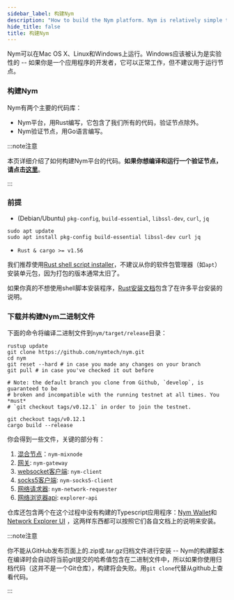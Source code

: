 ```yaml
---
sidebar_label: 构建Nym
description: "How to build the Nym platform. Nym is relatively simple to build and run on Mac OS X, Linux, and Windows."
hide_title: false
title: 构建Nym
---
```


Nym可以在Mac OS X、Linux和Windows上运行。Windows应该被认为是实验性的 -- 如果你是一个应用程序的开发者，它可以正常工作，但不建议用于运行节点。

### 构建Nym

Nym有两个主要的代码库：

- Nym平台，用Rust编写，它包含了我们所有的代码，验证节点除外。
- Nym验证节点，用Go语言编写。

:::note注意

本页详细介绍了如何构建Nym平台的代码。**如果你想编译和运行一个验证节点，**请点击**[这里](/docs/next/run-nym-nodes/nodes/validators)**。

:::

### 前提

- (Debian/Ubuntu) `pkg-config`, `build-essential`, `libssl-dev`, `curl`, `jq`

```
sudo apt update
sudo apt install pkg-config build-essential libssl-dev curl jq
```

- `Rust & cargo >= v1.56`

我们推荐使用[Rust shell script installer](https://www.rust-lang.org/tools/install)，不建议从你的软件包管理器（如`apt`）安装单元包，因为打包的版本通常太旧了。

如果你真的不想使用shell脚本安装程序，[Rust安装文档](https://forge.rust-lang.org/infra/other-installation-methods.html)包含了在许多平台安装的说明。

### 下载并构建Nym二进制文件

下面的命令将编译二进制文件到`nym/target/release`目录：

```
rustup update
git clone https://github.com/nymtech/nym.git
cd nym
git reset --hard # in case you made any changes on your branch
git pull # in case you've checked it out before

# Note: the default branch you clone from Github, `develop`, is guaranteed to be
# broken and incompatible with the running testnet at all times. You *must*
# `git checkout tags/v0.12.1` in order to join the testnet.

git checkout tags/v0.12.1
cargo build --release
```

你会得到一些文件，关键的部分有：

1. [混合节点](/docs/next/run-nym-nodes/nodes/mixnodes)：`nym-mixnode`
2. [网关](/docs/next/run-nym-nodes/nodes/gateways): `nym-gateway`
3. [websocket客户端](/docs/next/develop-with-nym/websocket-client): `nym-client`
4. [socks5客户端](/docs/next/use-external-apps/index): `nym-socks5-client`
5. [网络请求器](/docs/next/run-nym-nodes/nodes/requester): `nym-network-requester`
6. [网络浏览器api](/docs/next/nym-apps/network-explorer): `explorer-api`

仓库还包含两个在这个过程中没有构建的Typescript应用程序：[Nym Wallet](docs/next/nym-apps/wallet)和[Network Explorer UI](docs/next/nym-apps/network-explorer) ，这两样东西都可以按照它们各自文档上的说明来安装。

:::note注意

你不能从GitHub发布页面上的.zip或.tar.gz归档文件进行安装 -- Nym的构建脚本在编译时会自动将当前git提交的哈希值包含在二进制文件中，所以如果你使用归档代码（这并不是一个Git仓库），构建将会失败。用`git clone`代替从github上查看代码。

:::